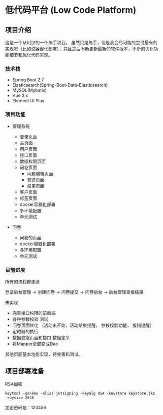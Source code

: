 # 低代码平台 (Low Code Platform)

## 项目介绍

  这是一个从0到1的一个练手项目。 虽然只是练手，但是我会尽可能的尝试最有的实现吧（比如说容器化部署），并且之后不断更新最新的软件版本，不断的优化功能细节和优化代码实现。

  ### 技术栈
  - Spring Boot 2.7
  - Elasticsearch(Spring-Boot-Data-Elasticsearch)
  - MySQL(Mybatis)
  - Vue 3.x 
  - Element UI Plus

### 项目功能

- 管理系统
  - 登录页面
  - 主页面
  - 用户页面
  - 接口页面
  - 数据权限页面
  - 问卷页面
    - 问题编辑页面
    - 预览页面
    - 结果页面
  - 客户页面
  - 标签页面
  - docker容器化部署
  - 多环境配置
  - 单元测试

- 问卷 
  - 问卷的页面
  - docker容器化部署
  - 多环境配置
  - 单元测试

### 目前进度

所有的流程都走通

登录后台管理 -> 创建问卷 -> 问卷提交 -> 问卷后台 -> 后台管理查看结果

未实现
- 完善接口权限的前后端
- 各种参数校验 测试
- 问卷页面优化 （活动未开始，活动结束提醒， 参数校验功能， 报错提醒）
- 定时器的执行
- 数据权限页面和接口 数据定义
- 将Mapper全部变成Dao


其他页面基本功能实现，待完善和测试。

## 项目部署准备

RSA加密
```
keytool -genkey -alias jwtsigning -keyalg RSA -keystore keystore.jks  -keysize 2048
```
加密密码是：123456

